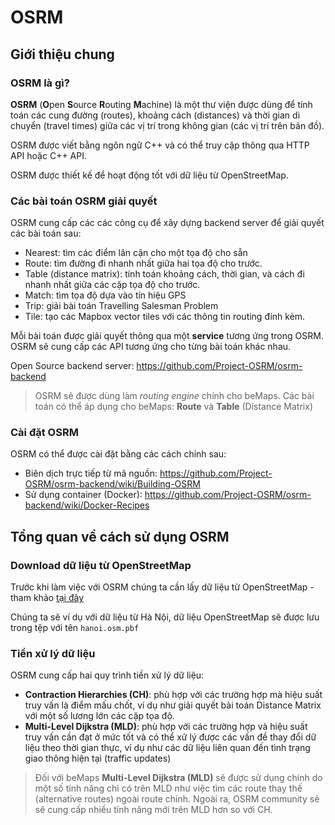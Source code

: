 # OSRM

## Giới thiệu chung
### OSRM là gì?
**OSRM** (**O**pen **S**ource **R**outing **M**achine) là một thư viện được dùng để tính toán các cung đường (routes), khoảng cách (distances) và thời gian di chuyển (travel times) giữa các vị trí trong không gian (các vị trí trên bản đồ).

OSRM được viết bằng ngôn ngữ C++ và có thể truy cập thông qua HTTP API hoặc C++ API.

OSRM được thiết kế để hoạt động tốt với dữ liệu từ OpenStreetMap.

### Các bài toán OSRM giải quyết
OSRM cung cấp các các công cụ để xây dựng backend server để giải quyết các bài toán sau:

- Nearest: tìm các điểm lân cận cho một tọa độ cho sẵn
- Route: tìm đường đi nhanh nhất giữa hai tọa độ cho trước.
- Table (distance matrix): tính toán khoảng cách, thời gian, và cách đi nhanh nhất giữa các cặp tọa độ cho trước.
- Match: tìm tọa độ dựa vào tín hiệu GPS
- Trip: giải bài toán Travelling Salesman Problem
- Tile: tạo các Mapbox vector tiles với các thông tin routing đính kèm.

Mỗi bài toán được giải quyết thông qua một **service** tương ứng trong OSRM. OSRM sẽ cung cấp các API tương ứng cho từng bài toán khác nhau.

Open Source backend server: https://github.com/Project-OSRM/osrm-backend

> OSRM sẽ được dùng làm *routing engine* chính cho beMaps. Các bài toán có thể áp dụng cho beMaps: **Route** và **Table** (Distance Matrix)

### Cài đặt OSRM
OSRM có thể được cài đặt bằng các cách chính sau:
- Biên dịch trực tiếp từ mã nguồn: https://github.com/Project-OSRM/osrm-backend/wiki/Building-OSRM
- Sử dụng container (Docker): https://github.com/Project-OSRM/osrm-backend/wiki/Docker-Recipes

## Tổng quan về cách sử dụng OSRM

### Download dữ liệu từ OpenStreetMap
Trước khi làm việc với OSRM chúng ta cần lấy dữ liệu từ OpenStreetMap - tham khảo [tại đây](https://github.com/rnd-forests/requirements/blob/master/notes.md#c%C3%A1ch-truy-xu%E1%BA%A5t-d%E1%BB%AF-li%E1%BB%87u-t%E1%BB%AB-osm)

Chúng ta sẽ ví dụ với dữ liệu từ Hà Nội, dữ liệu OpenStreetMap sẽ được lưu trong tệp với tên `hanoi.osm.pbf`

### Tiền xử lý dữ liệu
OSRM cung cấp hai quy trình tiền xử lý dữ liệu:
- **Contraction Hierarchies (CH)**: phù hợp với các trường hợp mà hiệu suất truy vấn là điểm mấu chốt, ví dụ như giải quyết bài toán Distance Matrix với một số lương lớn các cặp tọa độ.
- **Multi-Level Dijkstra (MLD)**: phù hợp với các trường hợp và hiệu suất truy vấn cần đạt ở mức tốt và có thể xử lý được các vấn đề thay đổi dữ liệu theo thời gian thực, ví dụ như các dữ liệu liên quan đến tình trạng giao thông hiện tại (traffic updates)

> Đối với beMaps **Multi-Level Dijkstra (MLD)** sẽ được sử dụng chính do một số tính năng chỉ có trên MLD như việc tìm các route thay thế (alternative routes) ngoài route chính. Ngoài ra, OSRM community sẽ sẽ cung cấp nhiều tính năng mới trên MLD hơn so với CH.






















